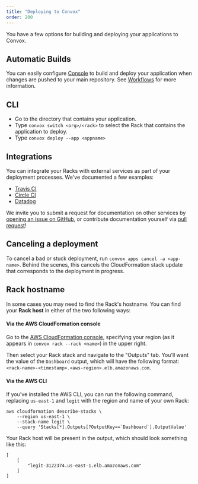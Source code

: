 ```yaml
---
title: "Deploying to Convox"
order: 200
---
```


You have a few options for building and deploying your applications to Convox.

## Automatic Builds

You can easily configure [Console](https://console.convox.com) to build and deploy your application when changes are pushed to your main repository. See [Workflows](/docs/workflows) for more information.

## CLI

* Go to the directory that contains your application.
* Type `convox switch <org>/<rack>` to select the Rack that contains the application to deploy.
* Type `convox deploy --app <appname>`

## Integrations

You can integrate your Racks with external services as part of your deployment processes. We've documented a few examples:

* [Travis CI](/docs/travis-ci/)
* [Circle CI](/docs/circle-ci/)
* [Datadog](/docs/datadog/)

We invite you to submit a request for documentation on other services by [opening an issue on GitHub](https://github.com/convox/site/issues), or contribute documentation yourself via [pull request](https://github.com/convox/site)!

## Canceling a deployment

To cancel a bad or stuck deployment, run `convox apps cancel -a <app-name>`. Behind the scenes, this cancels the CloudFormation stack update that corresponds to the deployment in progress.

## Rack hostname

In some cases you may need to find the Rack's hostname. You can find your **Rack host** in either of the two following ways:

#### Via the AWS CloudFormation console

Go to the [AWS CloudFormation console](https://console.aws.amazon.com/cloudformation), specifying your region (as it appears in `convox rack --rack <name>`) in the upper right.

Then select your Rack stack and navigate to the "Outputs" tab. You'll want the value of the `Dashboard` output, which will have the following format: `<rack-name>-<timestamp>.<aws-region>.elb.amazonaws.com`.

#### Via the AWS CLI

If you've installed the AWS CLI, you can run the following command, replacing `us-east-1` and `legit` with the region and name of your own Rack:

```
aws cloudformation describe-stacks \
    --region us-east-1 \
    --stack-name legit \
    --query 'Stacks[*].Outputs[?OutputKey==`Dashboard`].OutputValue'
```

Your Rack host will be present in the output, which should look something like this:

```
[
    [
        "legit-3122374.us-east-1.elb.amazonaws.com"
    ]
]
```
